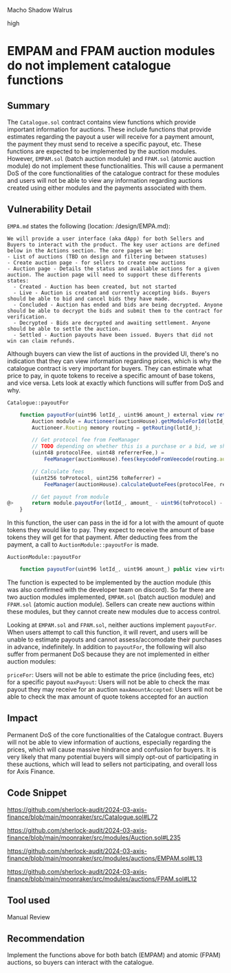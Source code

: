 Macho Shadow Walrus

high

# EMPAM and FPAM auction modules do not implement catalogue functions

## Summary
The `Catalogue.sol` contract contains view functions which provide important information for auctions. These include functions that provide estimates regarding the payout a user will receive for a payment amount, the payment they must send to receive a specific payout, etc. These functions are expected to be implemented by the auction modules. However, `EMPAM.sol` (batch auction module) and `FPAM.sol` (atomic auction module) do not implement these functionalities. This will cause a permanent DoS of the core functionalities of the catalogue contract for these modules and users will not be able to view any information regarding auctions created using either modules and the payments associated with them.

## Vulnerability Detail
`EMPA.md` states the following (location: /design/EMPA.md):

```solidity
We will provide a user interface (aka dApp) for both Sellers and Buyers to interact with the product. The key user actions are defined below in the Actions section. The core pages we be:
- List of auctions (TBD on design and filtering between statuses)
- Create auction page - for sellers to create new auctions
- Auction page - Details the status and available actions for a given auction. The auction page will need to support these differents states:
  - Created - Auction has been created, but not started
  - Live - Auction is created and currently accepting bids. Buyers should be able to bid and cancel bids they have made.
  - Concluded - Auction has ended and bids are being decrypted. Anyone should be able to decrypt the bids and submit them to the contract for verification.
  - Decrypted - Bids are decrypted and awaiting settlement. Anyone should be able to settle the auction.
  - Settled - Auction payouts have been issued. Buyers that did not win can claim refunds.
```

Although buyers can view the list of auctions in the provided UI, there's no indication that they can view information regarding prices, which is why the catalogue contract is very important for buyers. They can estimate what price to pay, in quote tokens to receive a specific amount of base tokens, and vice versa. Lets look at exactly which functions will suffer from DoS and why.

`Catalogue::payoutFor`
```javascript
    function payoutFor(uint96 lotId_, uint96 amount_) external view returns (uint256) {
        Auction module = Auctioneer(auctionHouse).getModuleForId(lotId_);
        Auctioneer.Routing memory routing = getRouting(lotId_);

        // Get protocol fee from FeeManager
        // TODO depending on whether this is a purchase or a bid, we should use different fee sources
        (uint48 protocolFee, uint48 referrerFee,) =
            FeeManager(auctionHouse).fees(keycodeFromVeecode(routing.auctionReference));

        // Calculate fees
        (uint256 toProtocol, uint256 toReferrer) =
            FeeManager(auctionHouse).calculateQuoteFees(protocolFee, referrerFee, true, amount_); // we assume there is a referrer to give a conservative amount

        // Get payout from module
@>      return module.payoutFor(lotId_, amount_ - uint96(toProtocol) - uint96(toReferrer));
    }
```

In this function, the user can pass in the id for a lot with the amount of quote tokens they would like to pay. They expect to receive the amount of base tokens they will get for that payment. After deducting fees from the payment, a call to `AuctionModule::payoutFor` is made.

`AuctionModule::payoutFor`
```javascript
    function payoutFor(uint96 lotId_, uint96 amount_) public view virtual returns (uint96) {}
```

The function is expected to be implemented by the auction module (this was also confirmed with the developer team on discord). So far there are two auction modules implemented, `EMPAM.sol` (batch auction module) and `FPAM.sol` (atomic auction module). Sellers can create new auctions within these modules, but they cannot create new modules due to access control.

Looking at `EMPAM.sol` and `FPAM.sol`, neither auctions implement `payoutFor`. When users attempt to call this function, it will revert, and users will be unable to estimate payouts and cannot assess/accomodate their purchases in advance, indefinitely. In addition to `payoutFor`, the following will also suffer from permanent DoS because they are not implemented in either auction modules:

`priceFor`: Users will not be able to estimate the price (including fees, etc) for a specific payout
`maxPayout`: Users will not be able to check the max payout they may receive for an auction
`maxAmountAccepted`: Users will not be able to check the max amount of quote tokens accepted for an auction

## Impact
Permanent DoS of the core functionalities of the Catalogue contract. Buyers will not be able to view information of auctions, especially regarding the prices, which will cause massive hindrance and confusion for buyers. It is very likely that many potential buyers will simply opt-out of participating in these auctions, which will lead to sellers not participating, and overall loss for Axis Finance.

## Code Snippet
https://github.com/sherlock-audit/2024-03-axis-finance/blob/main/moonraker/src/Catalogue.sol#L72

https://github.com/sherlock-audit/2024-03-axis-finance/blob/main/moonraker/src/modules/Auction.sol#L235

https://github.com/sherlock-audit/2024-03-axis-finance/blob/main/moonraker/src/modules/auctions/EMPAM.sol#L13

https://github.com/sherlock-audit/2024-03-axis-finance/blob/main/moonraker/src/modules/auctions/FPAM.sol#L12

## Tool used
Manual Review

## Recommendation
Implement the functions above for both batch (EMPAM) and atomic (FPAM) auctions, so buyers can interact with the catalogue.